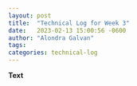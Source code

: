 ```yaml
---
layout: post
title:  "Technical Log for Week 3"
date:   2023-02-13 15:00:56 -0600
author: "Alondra Galvan"
tags:
categories: technical-log
---
```



**Text**
